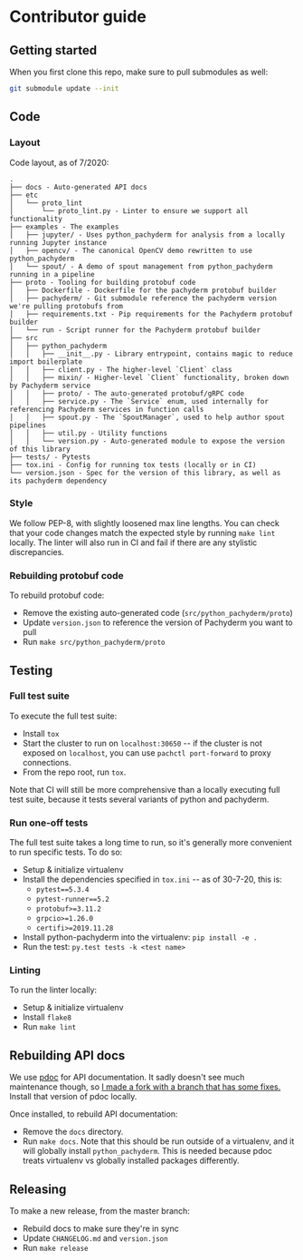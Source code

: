 # Contributor guide

## Getting started

When you first clone this repo, make sure to pull submodules as well:

```bash
git submodule update --init
```

## Code

### Layout

Code layout, as of 7/2020:

```
.
├── docs - Auto-generated API docs
├── etc
│   └── proto_lint
│       └── proto_lint.py - Linter to ensure we support all functionality
├── examples - The examples
│   ├── jupyter/ - Uses python_pachyderm for analysis from a locally running Jupyter instance
│   ├── opencv/ - The canonical OpenCV demo rewritten to use python_pachyderm
│   └── spout/ - A demo of spout management from python_pachyderm running in a pipeline
├── proto - Tooling for building protobuf code
│   ├── Dockerfile - Dockerfile for the pachyderm protobuf builder
│   ├── pachyderm/ - Git submodule reference the pachyderm version we're pulling protobufs from
│   ├── requirements.txt - Pip requirements for the Pachyderm protobuf builder
│   └── run - Script runner for the Pachyderm protobuf builder
├── src
│   ├── python_pachyderm
│   │   ├── __init__.py - Library entrypoint, contains magic to reduce import boilerplate
│   │   ├── client.py - The higher-level `Client` class
│   │   ├── mixin/ - Higher-level `Client` functionality, broken down by Pachyderm service
│   │   ├── proto/ - The auto-generated protobuf/gRPC code
│   │   ├── service.py - The `Service` enum, used internally for referencing Pachyderm services in function calls
│   │   ├── spout.py - The `SpoutManager`, used to help author spout pipelines
│   │   ├── util.py - Utility functions
│   │   └── version.py - Auto-generated module to expose the version of this library
├── tests/ - Pytests
├── tox.ini - Config for running tox tests (locally or in CI)
└── version.json - Spec for the version of this library, as well as its pachyderm dependency
```

### Style

We follow PEP-8, with slightly loosened max line lengths. You can check that
your code changes match the expected style by running `make lint` locally.
The linter will also run in CI and fail if there are any stylistic
discrepancies.

### Rebuilding protobuf code

To rebuild protobuf code:

* Remove the existing auto-generated code (`src/python_pachyderm/proto`)
* Update `version.json` to reference the version of Pachyderm you want to pull
* Run `make src/python_pachyderm/proto`

## Testing

### Full test suite

To execute the full test suite:

* Install `tox`
* Start the cluster to run on `localhost:30650` -- if the cluster is not
exposed on `localhost`, you can use `pachctl port-forward` to proxy
connections.
* From the repo root, run `tox`.

Note that CI will still be more comprehensive than a locally executing full
test suite, because it tests several variants of python and pachyderm.

### Run one-off tests

The full test suite takes a long time to run, so it's generally more
convenient to run specific tests. To do so:

* Setup & initialize virtualenv
* Install the dependencies specified in `tox.ini` -- as of 30-7-20, this is:
    * `pytest==5.3.4`
    * `pytest-runner==5.2`
    * `protobuf>=3.11.2`
    * `grpcio>=1.26.0`
    * `certifi>=2019.11.28`
* Install python-pachyderm into the virtualenv: `pip install -e .`
* Run the test: `py.test tests -k <test name>`

### Linting

To run the linter locally:

* Setup & initialize virtualenv
* Install `flake8`
* Run `make lint`

## Rebuilding API docs

We use [pdoc](https://github.com/mitmproxy/pdoc) for API documentation. It
sadly doesn't see much maintenance though, so [I made a fork with a branch
that has some fixes.](https://github.com/ysimonson/pdoc/tree/sandbox) Install
that version of pdoc locally.

Once installed, to rebuild API documentation:

* Remove the `docs` directory.
* Run `make docs`. Note that this should be run outside of a virtualenv, and
it will globally install `python_pachyderm`. This is needed because pdoc
treats virtualenv vs globally installed packages differently.

## Releasing

To make a new release, from the master branch:

* Rebuild docs to make sure they're in sync
* Update `CHANGELOG.md` and `version.json`
* Run `make release`
